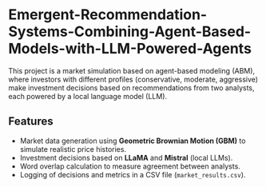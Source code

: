 # Emergent-Recommendation-Systems-Combining-Agent-Based-Models-with-LLM-Powered-Agents

This project is a market simulation based on agent-based modeling (ABM), where investors with different profiles (conservative, moderate, aggressive) make investment decisions based on recommendations from two analysts, each powered by a local language model (LLM).

## Features
- Market data generation using **Geometric Brownian Motion (GBM)** to simulate realistic price histories.
- Investment decisions based on **LLaMA** and **Mistral** (local LLMs).
- Word overlap calculation to measure agreement between analysts.
- Logging of decisions and metrics in a CSV file (`market_results.csv`).
